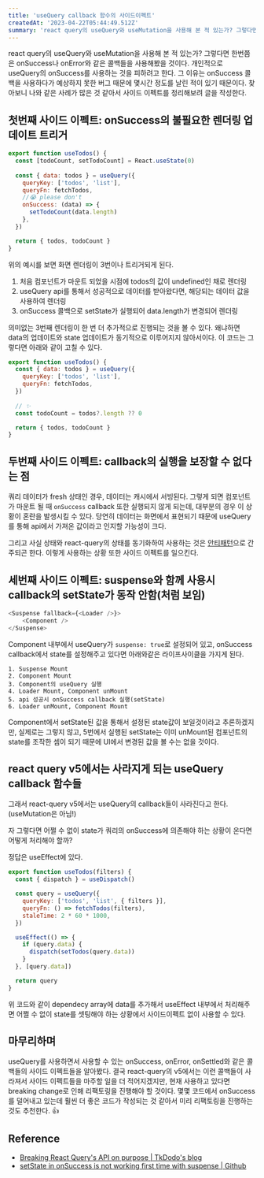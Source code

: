 ```yaml
---
title: 'useQuery callback 함수의 사이드이펙트'
createdAt: '2023-04-22T05:44:49.512Z'
summary: 'react query의 useQuery와 useMutation을 사용해 본 적 있는가? 그렇다면 한번쯤은 onSuccess나 onError와 같은 콜백들을 사용해봤을 것이다. 개인적으로 useQuery의 onSuccess를 사용하는 것을 피하려고 한다.'
---
```


react query의 useQuery와 useMutation을 사용해 본 적 있는가? 그렇다면 한번쯤은 onSuccess나 onError와 같은 콜백들을 사용해봤을 것이다. 
개인적으로 useQuery의 onSuccess를 사용하는 것을 피하려고 한다. 그 이유는 onSuccess 콜백을 사용하다가 예상하지 못한 버그 때문에 몇시간 정도를 날린 적이 있기 때문이다.
찾아보니 나와 같은 사례가 많은 것 같아서 사이드 이펙트를 정리해보려 글을 작성한다. 


## 첫번째 사이드 이펙트: onSuccess의 불필요한 렌더링 업데이트 트리거
```js
export function useTodos() {
  const [todoCount, setTodoCount] = React.useState(0)
    
  const { data: todos } = useQuery({
    queryKey: ['todos', 'list'],
    queryFn: fetchTodos,
    //😭 please don't
    onSuccess: (data) => {
      setTodoCount(data.length)
    },
  })

  return { todos, todoCount }
}
```
위의 예시를 보면 화면 렌더링이 3번이나 트리거되게 된다. 
1. 처음 컴포넌트가 마운트 되었을 시점에 todos의 값이 undefined인 채로 렌더링
2. useQuery api를 통해서 성공적으로 데이터를 받아왔다면, 해당되는 데이터 값을 사용하여 렌더링
3. onSuccess 콜백으로 setState가 실행되어 data.length가 변경되어 렌더링

의미없는 3번째 렌더링이 한 번 더 추가적으로 진행되는 것을 볼 수 있다. 왜냐하면 data의 업데이트와 state 업데이트가 동기적으로 이루어지지 않아서이다. 
이 코드는 그렇다면 아래와 같이 고칠 수 있다. 
```js
export function useTodos() {
  const { data: todos } = useQuery({
    queryKey: ['todos', 'list'],
    queryFn: fetchTodos,
  })
    
  // ✨
  const todoCount = todos?.length ?? 0

  return { todos, todoCount }
}
```

## 두번째 사이드 이펙트: callback의 실행을 보장할 수 없다는 점

쿼리 데이터가 fresh 상태인 경우, 데이터는 캐시에서 서빙된다. 그렇게 되면 컴포넌트가 마운트 될 때 `onSuccess` callback 또한 실행되지 않게 되는데, 대부분의 경우 이 상황이 혼란을 발생시킬 수 있다. 
당연히 데이터는 화면에서 표현되기 때문에 useQuery를 통해 api에서 가져온 값이라고 인지할 가능성이 크다. 

그리고 사실 상태와 react-query의 상태를 동기화하여 사용하는 것은 [안티패턴](https://github.com/TanStack/query/issues/3784#issuecomment-1183192801)으로 간주되곤 한다. 이렇게 사용하는 상황 또한 사이드 이펙트를 일으킨다. 

## 세번째 사이드 이펙트: suspense와 함께 사용시 callback의 setState가 동작 안함(처럼 보임)

```js
<Suspense fallback={<Loader />}>
	<Component />
</Suspense>
```

Component 내부에서 useQuery가 `suspense: true`로 설정되어 있고, onSuccess callback에서 state를 설정해주고 있다면 아래와같은 라이프사이클을 가지게 된다. 

```
1. Suspense Mount
2. Component Mount
3. Component의 useQuery 실행
4. Loader Mount, Component unMount
5. api 성공시 onSuccess callback 실행(setState)
6. Loader unMount, Component Mount
```

Component에서 setState된 값을 통해서 설정된 state값이 보일것이라고 추론하겠지만, 실제로는 그렇지 않고, 5번에서 실행된 setState는 이미 unMount된 컴포넌트의 state를 조작한 셈이 되기 때문에 UI에서 변경된 값을 볼 수는 없을 것이다.   

## react query v5에서는 사라지게 되는 useQuery callback 함수들
그래서 react-query v5에서는 useQuery의 callback들이 사라진다고 한다. (useMutation은 아님!)

자 그렇다면 어쩔 수 없이 state가 쿼리의 onSuccess에 의존해야 하는 상황이 온다면 어떻게 처리해야 할까? 

정답은 useEffect에 있다.

```js
export function useTodos(filters) {
  const { dispatch } = useDispatch()

  const query = useQuery({
    queryKey: ['todos', 'list', { filters }],
    queryFn: () => fetchTodos(filters),
    staleTime: 2 * 60 * 1000,
  })

  useEffect(() => {
    if (query.data) {
      dispatch(setTodos(query.data))
    }
  }, [query.data])

  return query
}
```

위 코드와 같이 dependecy array에 data를 추가해서 useEffect 내부에서 처리해주면 어쩔 수 없이 state를 셋팅해야 하는 상황에서 사이드이펙트 없이 사용할 수 있다.

## 마무리하며
useQuery를 사용하면서 사용할 수 있는 onSuccess, onError, onSettled와 같은 콜백들의 사이드 이펙트들을 알아봤다. 
결국 react-query의 v5에서는 이런 콜백들이 사라져서 사이드 이펙트들을 마주할 일을 더 적어지겠지만, 현재 사용하고 있다면 breaking change로 인해 리팩토링을 진행해야 할 것이다. 몇몇 코드에서 onSuccess를 덜어내고 있는데 훨씬 더 좋은 코드가 작성되는 것 같아서 미리 리팩토링을 진행하는 것도 추천한다. 👍  

## Reference

- [Breaking React Query's API on purpose | TkDodo's blog](https://tkdodo.eu/blog/breaking-react-querys-api-on-purpose)
- [setState in onSuccess is not working first time with suspense | Github](https://github.com/TanStack/query/issues/3784#issue-1296978356)
